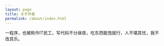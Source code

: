 ```yaml
---
layout: page
title: 关于作者
permalink: /about/index.html
---
```


一程序，也被称作IT民工，写代码不分昼夜，吃东西能饱就行，人不堪其忧，我不改其乐。
